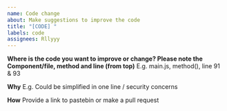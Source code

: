 ```yaml
---
name: Code change
about: Make suggestions to improve the code
title: "[CODE] "
labels: code
assignees: Rllyyy
---
```


**Where is the code you want to improve or change? Please note the Component/file, method and line (from top)**
E.g. main.js, method(), line 91 & 93

**Why**
E.g. Could be simplified in one line / security concerns

**How**
Provide a link to pastebin or make a pull request
